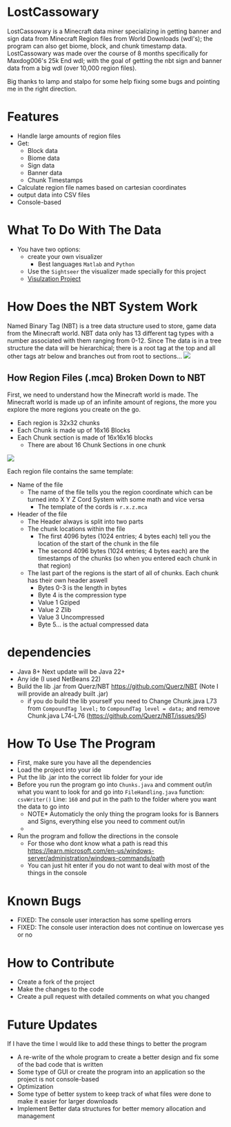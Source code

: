 # LostCassowary
LostCassowary is a Minecraft data miner specializing in getting banner and sign data from Minecraft Region files from World Downloads (wdl's); the program can also get biome, block, and chunk timestamp data.
LostCassowary was made over the course of 8 months specifically for Maxdog006's 25k End wdl; with the goal of getting the nbt sign and banner data from a big wdl (over 10,000 region files).

Big thanks to lamp and stalpo for some help fixing some bugs and pointing me in the right direction.

# Features
- Handle large amounts of region files
- Get:
  - Block data
  - Biome data
  - Sign data
  - Banner data
  - Chunk Timestamps
-  Calculate region file names based on cartesian coordinates
-  output data into CSV files
-  Console-based

# What To Do With The Data
- You have two options:
  - create your own visualizer
    - Best languages ```Matlab``` and ```Python```
  - Use the ```Sightseer``` the visualizer made specially for this project
  - [Visulzation Project ](https://github.com/Elvis-Not-Presley-One/Minecraft-Data-Miner-Graphs/tree/main)

# How Does the NBT System Work
Named Binary Tag (NBT) is a tree data structure used to store, game data from the Minecraft world. NBT data only has 13 different tag types with a number associated with them ranging from 0-12.
Since The data is in a tree structure the data will be hierarchical; there is a root tag at the top and all other tags atr below and branches out from root to sections...
 ![](https://hocuspocus.taloncrossing.com/rii/nbtexplorer_mac.png)

 ## How Region Files (.mca) Broken Down to NBT
  First, we need to understand how the Minecraft world is made. The Minecraft world is made up of an infinite amount of regions, the more you explore the more regions you create on the go.
   - Each region is 32x32 chunks
   - Each Chunk is made up of 16x16 Blocks
   - Each Chunk section is made of 16x16x16 blocks
     - There are about 16 Chunk Sections in one chunk
   
  ![](https://static.wikia.nocookie.net/minecraft_gamepedia/images/e/ec/Chunk.png/revision/latest?cb=20220204013734)
   
  Each region file contains the same template:
  - Name of the file
    - The name of the file tells you the region coordinate which can be turned into X Y Z Cord System with some math and vice versa
      - The template of the cords is ```r.x.z.mca```
  - Header of the file
    - The Header always is split into two parts
    - The chunk locations within the file
      - The first 4096 bytes (1024 entries; 4 bytes each) tell you the location of the start of the chunk in the file
      - The second 4096 bytes  (1024 entries; 4 bytes each) are the timestamps of the chunks (so when you entered each chunk in that region)
    - The last part of the regions is the start of all of chunks. Each chunk has their own header aswell
      -  Bytes 0-3 is the length in bytes
      -  Byte 4 is the compression type
        -  Value 1 Gziped
        -  Value 2 Zlib
        -  Value 3 Uncompressed
      -  Byte 5... is the actual compressed data    

# dependencies
- Java 8+ Next update will be Java 22+
- Any ide (I used NetBeans 22)
- Build the lib .jar from Querz/NBT https://github.com/Querz/NBT (Note I will provide an already built .jar)
  - if you do build the lib yourself you need to Change Chunk.java L73 from ```CompoundTag level;``` to ```CompoundTag level = data;``` and remove Chunk.java L74-L76 (https://github.com/Querz/NBT/issues/95)

# How To Use The Program
- First, make sure you have all the dependencies
- Load the project into your ide
- Put the lib .jar into the correct lib folder for your ide
- Before you run the program go into ```Chunks.java``` and comment out/in what you want to look for and go into ```FileHandling.java``` function: ```csvWriter()``` Line: ```160``` and put in the path to the folder where you want the data to go into
  - NOTE* Automaticly the only thing the program looks for is Banners and Signs, everything else you need to comment out/in
  -  
- Run the program and follow the directions in the console
  - For those who dont know what a path is read this https://learn.microsoft.com/en-us/windows-server/administration/windows-commands/path
  - You can just hit enter if you do not want to deal with most of the things in the console

# Known Bugs
-  FIXED: The console user interaction has some spelling errors
- FIXED: The console user interaction does not continue on lowercase yes or no
 
 
# How to Contribute
- Create a fork of the project
- Make the changes to the code
- Create a pull request with detailed comments on what you changed

# Future Updates
If I have the time I would like to add these things to better the program
- A re-write of the whole program to create a better design and fix some of the bad code that is written
- Some type of GUI or create the program into an application so the project is not console-based
- Optimization
- Some type of better system to keep track of what files were done to make it easier for larger downloads
- Implement Better data structures for better memory allocation and management
